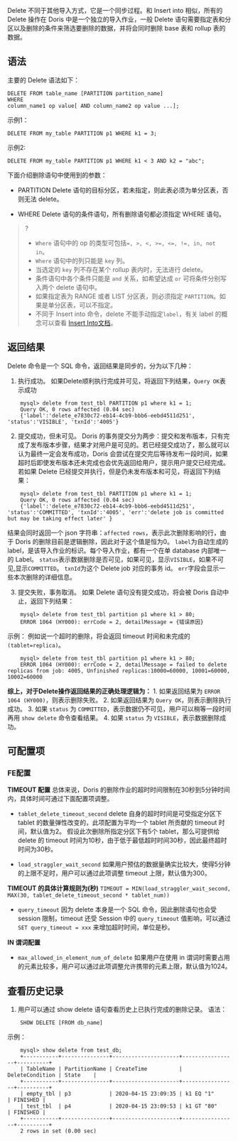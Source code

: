 Delete 不同于其他导入方式，它是一个同步过程。和 Insert into 相似，所有的 Delete 操作在 Doris 中是一个独立的导入作业，一般 Delete 语句需要指定表和分区以及删除的条件来筛选要删除的数据，并将会同时删除 base 表和 rollup 表的数据。

## 语法
主要的 Delete 语法如下：
```
DELETE FROM table_name [PARTITION partition_name]
WHERE
column_name1 op value[ AND column_name2 op value ...];
```

示例1：
```
DELETE FROM my_table PARTITION p1 WHERE k1 = 3;
```

示例2:
```
DELETE FROM my_table PARTITION p1 WHERE k1 < 3 AND k2 = "abc";
```

下面介绍删除语句中使用到的参数：
- PARTITION
Delete 语句的目标分区，若未指定，则此表必须为单分区表，否则无法 delete。

- WHERE
Delete 语句的条件语句，所有删除语句都必须指定 WHERE 语句。

>?
>- `Where` 语句中的 op 的类型可包括`=, >, <, >=, <=, !=, in, not in`。
>- `Where` 语句中的列只能是 `key` 列。
>-  当选定的 `key` 列不存在某个 rollup 表内时，无法进行 delete。
>-  条件语句中各个条件只能是 `and` 关系，如希望达成 `or` 可将条件分别写入两个 delete 语句中。
>- 如果指定表为 RANGE 或者 LIST 分区表，则必须指定 `PARTITION`。如果是单分区表，可以不指定。
>- 不同于 Insert into 命令，delete 不能手动指定`label`，有关 label 的概念可以查看 [Insert Into文档](https://cloud.tencent.com/document/product/1387/70875)。
## 返回结果

Delete 命令是一个 SQL 命令，返回结果是同步的，分为以下几种：
1. 执行成功。
如果Delete顺利执行完成并可见，将返回下列结果，`Query OK`表示成功
```
	mysql> delete from test_tbl PARTITION p1 where k1 = 1;
    Query OK, 0 rows affected (0.04 sec)
    {'label':'delete_e7830c72-eb14-4cb9-bbb6-eebd4511d251', 'status':'VISIBLE', 'txnId':'4005'}
```
2. 提交成功，但未可见。
Doris 的事务提交分为两步：提交和发布版本，只有完成了发布版本步骤，结果才对用户是可见的。若已经提交成功了，那么就可以认为最终一定会发布成功，Doris 会尝试在提交完后等待发布一段时间，如果超时后即使发布版本还未完成也会优先返回给用户，提示用户提交已经完成。若如果 Delete 已经提交并执行，但是仍未发布版本和可见，将返回下列结果：
```
	mysql> delete from test_tbl PARTITION p1 where k1 = 1;
    Query OK, 0 rows affected (0.04 sec)
    {'label':'delete_e7830c72-eb14-4cb9-bbb6-eebd4511d251', 'status':'COMMITTED', 'txnId':'4005', 'err':'delete job is committed but may be taking effect later' }
```
结果会同时返回一个 json 字符串：`affected rows`，表示此次删除影响的行，由于 Doris 的删除目前是逻辑删除，因此对于这个值是恒为0。
`label`为自动生成的 label，是该导入作业的标识。每个导入作业，都有一个在单 database 内部唯一的 Label。
`status`表示数据删除是否可见，如果可见，显示`VISIBLE`，如果不可见,显示`COMMITTED`。
`txnId`为这个 Delete job 对应的事务 id。
`err`字段会显示一些本次删除的详细信息。
	
3. 提交失败，事务取消。
如果 Delete 语句没有提交成功，将会被 Doris 自动中止，返回下列结果：
```
	mysql> delete from test_tbl partition p1 where k1 > 80;
    ERROR 1064 (HY000): errCode = 2, detailMessage = {错误原因}
```
示例：
例如说一个超时的删除，将会返回 timeout 时间和未完成的`(tablet=replica)`。
```
	mysql> delete from test_tbl partition p1 where k1 > 80;
    ERROR 1064 (HY000): errCode = 2, detailMessage = failed to delete replicas from job: 4005, Unfinished replicas:10000=60000, 10001=60000, 10002=60000
```
**综上，对于Delete操作返回结果的正确处理逻辑为：**
	1. 如果返回结果为 `ERROR 1064 (HY000)`，则表示删除失败。
	2. 如果返回结果为 `Query OK`，则表示删除执行成功。
	3. 如果 `status` 为 `COMMITTED`，表示数据仍不可见，用户可以稍等一段时间再用 `show delete` 命令查看结果。
	4. 如果 `status` 为 `VISIBLE`，表示数据删除成功。

## 可配置项

### FE配置
**TIMEOUT 配置**
总体来说，Doris 的删除作业的超时时间限制在30秒到5分钟时间内，具体时间可通过下面配置项调整。
- `tablet_delete_timeout_second`
delete 自身的超时时间是可受指定分区下 tablet 的数量弹性改变的，此项配置为平均一个 tablet 所贡献的 timeout 时间，默认值为2。
假设此次删除所指定分区下有5个 tablet，那么可提供给 delete 的 timeout 时间为10秒，由于低于最低超时时间30秒，因此最终超时时间为30秒。
   
- `load_straggler_wait_second`
如果用户预估的数据量确实比较大，使得5分钟的上限不足时，用户可以通过此项调整 timeout 上限，默认值为300。
  
**TIMEOUT 的具体计算规则为(秒)**
`TIMEOUT = MIN(load_straggler_wait_second, MAX(30, tablet_delete_timeout_second * tablet_num))`
  
- `query_timeout`
因为 delete 本身是一个 SQL 命令，因此删除语句也会受 session 限制，timeout 还受 Session 中的 `query_timeout` 值影响，可以通过 `SET query_timeout = xxx` 来增加超时时间，单位是秒。
  
**IN 谓词配置**
- `max_allowed_in_element_num_of_delete`
如果用户在使用 in 谓词时需要占用的元素比较多，用户可以通过此项调整允许携带的元素上限，默认值为1024。
   
## 查看历史记录
1. 用户可以通过 show delete 语句查看历史上已执行完成的删除记录。
语法：
```
	SHOW DELETE [FROM db_name]
```
示例：
```
	mysql> show delete from test_db;
	+-----------+---------------+---------------------+-----------------+----------+
	| TableName | PartitionName | CreateTime          | DeleteCondition | State    |
	+-----------+---------------+---------------------+-----------------+----------+
	| empty_tbl | p3            | 2020-04-15 23:09:35 | k1 EQ "1"       | FINISHED |
	| test_tbl  | p4            | 2020-04-15 23:09:53 | k1 GT "80"      | FINISHED |
	+-----------+---------------+---------------------+-----------------+----------+
	2 rows in set (0.00 sec)
```
	
